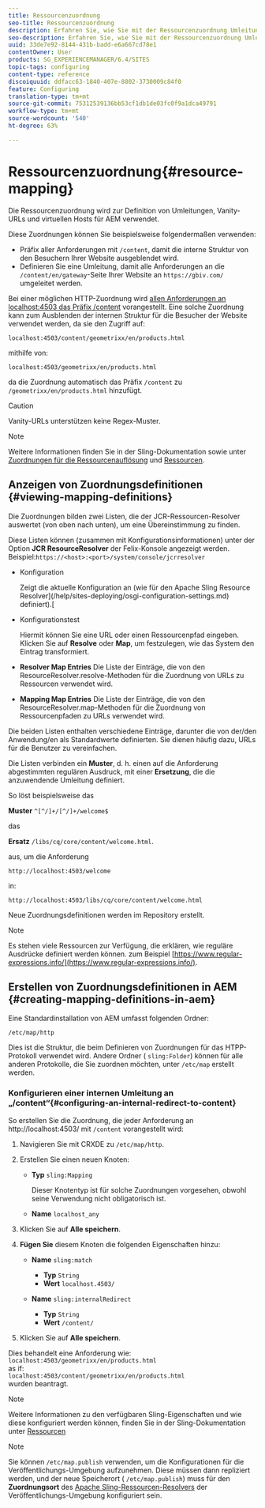 ```yaml
---
title: Ressourcenzuordnung
seo-title: Ressourcenzuordnung
description: Erfahren Sie, wie Sie mit der Ressourcenzuordnung Umleitungen, Vanity-URLs und virtuelle Hosts für AEM definieren.
seo-description: Erfahren Sie, wie Sie mit der Ressourcenzuordnung Umleitungen, Vanity-URLs und virtuelle Hosts für AEM definieren.
uuid: 33de7e92-8144-431b-badd-e6a667cd78e1
contentOwner: User
products: SG_EXPERIENCEMANAGER/6.4/SITES
topic-tags: configuring
content-type: reference
discoiquuid: ddfacc63-1840-407e-8802-3730009c84f0
feature: Configuring
translation-type: tm+mt
source-git-commit: 75312539136bb53cf1db1de03fc0f9a1dca49791
workflow-type: tm+mt
source-wordcount: '540'
ht-degree: 63%

---
```



# Ressourcenzuordnung{#resource-mapping}

Die Ressourcenzuordnung wird zur Definition von Umleitungen, Vanity-URLs und virtuellen Hosts für AEM verwendet.

Diese Zuordnungen können Sie beispielsweise folgendermaßen verwenden:

* Präfix aller Anforderungen mit `/content`, damit die interne Struktur von den Besuchern Ihrer Website ausgeblendet wird.
* Definieren Sie eine Umleitung, damit alle Anforderungen an die `/content/en/gateway`-Seite Ihrer Website an `https://gbiv.com/` umgeleitet werden.

Bei einer möglichen HTTP-Zuordnung wird [allen Anforderungen an localhost:4503 das Präfix /content](#configuring-an-internal-redirect-to-content) vorangestellt. Eine solche Zuordnung kann zum Ausblenden der internen Struktur für die Besucher der Website verwendet werden, da sie den Zugriff auf:

`localhost:4503/content/geometrixx/en/products.html`

mithilfe von:

`localhost:4503/geometrixx/en/products.html`

da die Zuordnung automatisch das Präfix `/content` zu `/geometrixx/en/products.html` hinzufügt.

>[!CAUTION]
>
>Vanity-URLs unterstützen keine Regex-Muster.

>[!NOTE]
>
>Weitere Informationen finden Sie in der Sling-Dokumentation sowie unter [Zuordnungen für die Ressourcenauflösung](https://sling.apache.org/site/resources.html) und [Ressourcen](https://sling.apache.org/site/mappings-for-resource-resolution.html).

## Anzeigen von Zuordnungsdefinitionen {#viewing-mapping-definitions}

Die Zuordnungen bilden zwei Listen, die der JCR-Ressourcen-Resolver auswertet (von oben nach unten), um eine Übereinstimmung zu finden.

Diese Listen können (zusammen mit Konfigurationsinformationen) unter der Option **JCR ResourceResolver** der Felix-Konsole angezeigt werden. Beispiel:`https://<host>:<port>/system/console/jcrresolver`

* Konfiguration

   Zeigt die aktuelle Konfiguration an (wie für den Apache Sling Resource Resolver](/help/sites-deploying/osgi-configuration-settings.md) definiert).[

* Konfigurationstest

    Hiermit können Sie eine URL oder einen Ressourcenpfad eingeben. Klicken Sie auf **Resolve** oder **Map**, um festzulegen, wie das System den Eintrag transformiert.

* **Resolver Map Entries** Die Liste der Einträge, die von den ResourceResolver.resolve-Methoden für die Zuordnung von URLs zu Ressourcen verwendet wird.

* **Mapping Map Entries** Die Liste der Einträge, die von den ResourceResolver.map-Methoden für die Zuordnung von Ressourcenpfaden zu URLs verwendet wird.

Die beiden Listen enthalten verschiedene Einträge, darunter die von der/den Anwendung/en als Standardwerte definierten. Sie dienen häufig dazu, URLs für die Benutzer zu vereinfachen.

Die Listen verbinden ein **Muster**, d. h. einen auf die Anforderung abgestimmten regulären Ausdruck, mit einer **Ersetzung**, die die anzuwendende Umleitung definiert.

So löst beispielsweise das

**Muster** `^[^/]+/[^/]+/welcome$`

das

**Ersatz** `/libs/cq/core/content/welcome.html`.

aus, um die Anforderung

`http://localhost:4503/welcome`

in:

`http://localhost:4503/libs/cq/core/content/welcome.html`

Neue Zuordnungsdefinitionen werden im Repository erstellt.

>[!NOTE]
>
>Es stehen viele Ressourcen zur Verfügung, die erklären, wie reguläre Ausdrücke definiert werden können. zum Beispiel [https://www.regular-expressions.info/](https://www.regular-expressions.info/).

## Erstellen von Zuordnungsdefinitionen in AEM {#creating-mapping-definitions-in-aem}

Eine Standardinstallation von AEM umfasst folgenden Ordner:

`/etc/map/http`

Dies ist die Struktur, die beim Definieren von Zuordnungen für das HTPP-Protokoll verwendet wird. Andere Ordner ( `sling:Folder`) können für alle anderen Protokolle, die Sie zuordnen möchten, unter `/etc/map` erstellt werden.

### Konfigurieren einer internen Umleitung an „/content“{#configuring-an-internal-redirect-to-content}

So erstellen Sie die Zuordnung, die jeder Anforderung an http://localhost:4503/ mit `/content` vorangestellt wird:

1. Navigieren Sie mit CRXDE zu `/etc/map/http`.

1. Erstellen Sie einen neuen Knoten:

   * **Typ** `sling:Mapping`

      Dieser Knotentyp ist für solche Zuordnungen vorgesehen, obwohl seine Verwendung nicht obligatorisch ist.

   * **Name** `localhost_any`

1. Klicken Sie auf **Alle speichern**.
1. **Fügen Sie** diesem Knoten die folgenden Eigenschaften hinzu:

   * **Name** `sling:match`

      * **Typ** `String`
      * **Wert** `localhost.4503/`
   * **Name** `sling:internalRedirect`

      * **Typ** `String`
      * **Wert** `/content/`


1. Klicken Sie auf **Alle speichern**.

Dies behandelt eine Anforderung wie:\
`localhost:4503/geometrixx/en/products.html`\
as if:\
`localhost:4503/content/geometrixx/en/products.html`\
wurden beantragt.

>[!NOTE]
>
>Weitere Informationen zu den verfügbaren Sling-Eigenschaften und wie diese konfiguriert werden können, finden Sie in der Sling-Dokumentation unter [Ressourcen](https://sling.apache.org/site/mappings-for-resource-resolution.html)

>[!NOTE]
>
>Sie können `/etc/map.publish` verwenden, um die Konfigurationen für die Veröffentlichungs-Umgebung aufzunehmen. Diese müssen dann repliziert werden, und der neue Speicherort ( `/etc/map.publish`) muss für den **Zuordnungsort** des [Apache Sling-Ressourcen-Resolvers](/help/sites-deploying/osgi-configuration-settings.md#apacheslingresourceresolver) der Veröffentlichungs-Umgebung konfiguriert sein.

